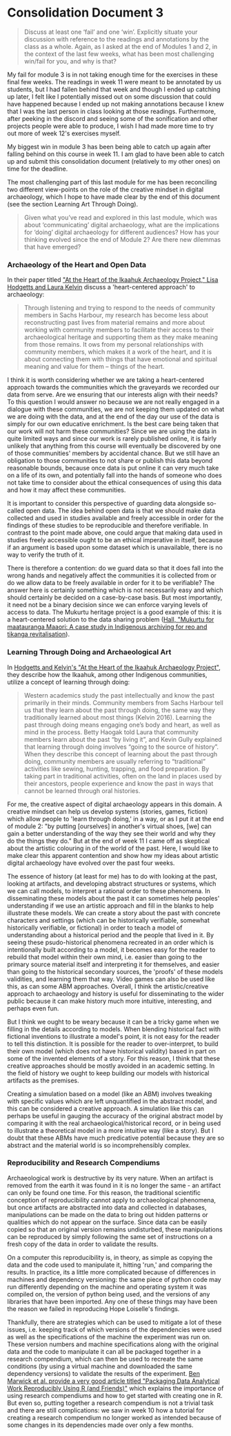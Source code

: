 # Consolidation Document 3

>Discuss at least one ‘fail’ and one ‘win’. Explicitly situate your discussion with reference to the readings and annotations by the class as a whole. Again, as I asked at the end of Modules 1 and 2, in the context of the last few weeks, what has been most challenging win/fail for you, and why is that?

My fail for module 3 is in not taking enough time for the exercises in these final few weeks. The readings in week 11 were meant to be annotated by us students, but I had fallen behind that week and though I ended up catching up later, I felt like I potentially missed out on some discussion that could have happened because I ended up not making annotations because I knew that I was the last person in class looking at those readings. Furthermore, after peeking in the discord and seeing some of the sonification and other projects people were able to produce, I wish I had made more time to try out more of week 12's exercises myself.

My biggest win in module 3 has been being able to catch up again after falling behind on this course in week 11. I am glad to have been able to catch up and submit this consolidation document (relatively to my other ones) on time for the deadline.

The most challenging part of this last module for me has been reconciling two different view-points on the role of the creative mindset in digital archaeology, which I hope to have made clear by the end of this document (see the section Learning Art Through Doing).

>Given what you’ve read and explored in this last module, which was about ‘communicating’ digital archaeology, what are the implications for ‘doing’ digital archaeology for different audiences? How has your thinking evolved since the end of Module 2? Are there new dilemmas that have emerged?

### Archaeology of the Heart and Open Data

In their paper titled ["At the Heart of the Ikaahuk Archaeology Project," Lisa Hodgetts and Laura Kelvin](https://digiarch.netlify.app/data/hodgetts-kelvin.pdf) discuss a 'heart-centered approach' to archaeology:

>Through listening and trying to respond to the needs of community members in Sachs Harbour, my research has become less about reconstructing  past  lives  from  material  remains  and  more  about  working  with  community members  to  facilitate  their  access  to  their  archaeological  heritage  and  supporting them as they make meaning from those remains. It ows from my personal relationships with community members, which makes it a work of the heart, and it is about connecting them with things that have emotional and spiritual meaning and value for  them – things  of  the  heart.

I think it is worth considering whether we are taking a heart-centered approach towards the communities which the graveyards we recorded our data from serve. Are we ensuring that our interests align with their needs? To this question I would answer no because we are not really engaged in a dialogue with these communities, we are not keeping them updated on what we are doing with the data, and at the end of the day our use of the data is simply for our own educative enrichment. Is the best care being taken that our work will not harm these communities? Since we are using the data in quite limited ways and since our work is rarely published online, it is fairly unlikely that anything from this course will eventually be discovered by one of those communities' members by accidental chance. But we still have an obligation to those communities to not share or publish this data beyond reasonable bounds, because once data is put online it can very much take on a life of its own, and potentially fall into the hands of someone who does not take time to consider about the ethical consequences of using this data and how it may affect these communities.

It is important to consider this perspective of guarding data alongside so-called open data. The idea behind open data is that we should make data collected and used in studies available and freely accessible in order for the findings of these studies to be reproducible and therefore verifiable. In contrast to the point made above, one could argue that making data used in studies freely accessible ought to be an ethical imperative in itself, because if an argument is based upon some dataset which is unavailable, there is no way to verify the truth of it.

There is therefore a contention: do we guard data so that it does fall into the wrong hands and negatively affect the communities it is collected from or do we allow data to be freely available in order for it to be verifiable? The answer here is certainly something which is not necessarily easy and which should certainly be decided on a case-by-case basis. But most importantly, it need not be a binary decision since we can enforce varying levels of access to data. The Mukurtu heritage project is a good example of this: it is a heart-centered solution to the data sharing problem ([Hall, "Mukurtu for maatauranga Maaori: A case study in Indigenous archiving for reo and tikanga revitalisation](https://www.waikato.ac.nz/__data/assets/pdf_file/0007/394945/chapter25.pdf)).

### Learning Through Doing and Archaeological Art

In [Hodgetts and Kelvin's "At the Heart of the Ikaahuk Archaeology Project"](https://digiarch.netlify.app/data/hodgetts-kelvin.pdf), they describe how the Ikaahuk, among other Indigenous communities, utilize a concept of learning through doing:

>Western academics study the past intellectually and know the past primarily in their minds. Community members from Sachs Harbour tell us that they learn about the past through doing, the same way they traditionally learned about most things (Kelvin 2016). Learning the past through doing means engaging one’s body and heart, as well as mind in the process. Betty Haogak told Laura that community members learn about the past “by living it”, and Kevin Gully explained that learning through doing involves “going to the source of history”. When they describe this concept of learning about the past through doing, community members are usually referring to “traditional” activities like sewing, hunting, trapping, and food preparation. By taking part in traditional activities, often on the land in places used by their ancestors, people experience and know the past in ways that cannot be learned through oral histories.

For me, the creative aspect of digital archaeology appears in this domain. A creative mindset can help us develop systems (stories, games, fiction) which allow people to 'learn through doing,' in a way, or as I put it at the end of module 2: "by putting [ourselves] in another's virtual shoes, [we] can gain a better understanding of the way they see their world and why they do the things they do." But at the end of week 11 I came off as skeptical about the artistic colouring in of the world of the past. Here, I would like to make clear this apparent contention and show how my ideas about artistic digital archaeology have evolved over the past four weeks.

The essence of history (at least for me) has to do with looking at the past, looking at artifacts, and developing abstract structures or systems, which we can call models, to interpret a rational order to these phenomena. In disseminating these models about the past it can sometimes help peoples' understanding if we use an artistic approach and fill in the blanks to help illustrate these models. We can create a story about the past with concrete characters and settings (which can be historically verifiable, somewhat historically verifiable, or fictional) in order to teach a model of understanding about a historical period and the people that lived in it. By seeing these psudo-historical phenomena recreated in an order which is intentionally built according to a model, it becomes easy for the reader to rebuild that model within their own mind, i.e. easier than going to the primary source material itself and interpreting it for themselves, and easier than going to the historical secondary sources, the 'proofs' of these models validities, and learning them that way. Video games can also be used like this, as can some ABM approaches. Overall, I think the artistic/creative approach to archaeology and history is useful for disseminating to the wider public because it can make history much more intuitive, interesting, and perhaps even fun.

But I think we ought to be weary because it can be a tricky game when we filling in the details according to models. When blending historical fact with fictional inventions to illustrate a model's point, it is not easy for the reader to tell this distinction. It is possible for the reader to over-interpret, to build their own model (which does not have historical validity) based in part on some of the invented elements of a story. For this reason, I think that these creative approaches should be mostly avoided in an academic setting. In the field of history we ought to keep building our models with historical artifacts as the premises.

Creating a simulation based on a model (like an ABM) involves tweaking with specific values which are left unquantified in the abstract model, and this can be considered a creative approach. A simulation like this can perhaps be useful in gauging the accuracy of the original abstract model by comparing it with the real archaeological/historical record, or in being used to illustrate a theoretical model in a more intuitive way (like a story). But I doubt that these ABMs have much predicative potential because they are so abstract and the material world is so incomprehensibly complex.

### Reproducibility and Research Compendiums

Archaeological work is destructive by its very nature. When an artifact is removed from the earth it was found in it is no longer the same - an artifact can only be found one time. For this reason, the traditional scientific conception of reproducibility cannot apply to archaeological phenomena, but once artifacts are abstracted into data and collected in databases, manipulations can be made on the data to bring out hidden patterns or qualities which do not appear on the surface. Since data can be easily copied so that an original version remains undisturbed, these manipulations can be reproduced by simply following the same set of instructions on a fresh copy of the data in order to validate the results.

On a computer this reproducibility is, in theory, as simple as copying the data and the code used to manipulate it, hitting 'run,' and comparing the results. In practice, its a little more complicated because of differences in machines and dependency versioning: the same piece of python code may run differently depending on the machine and operating system it was compiled on, the version of python being used, and the versions of any libraries that have been imported. Any one of these things may have been the reason we failed in reproducing Hope Loiselle's findings.

Thankfully, there are strategies which can be used to mitigate a lot of these issues, i.e. keeping track of which versions of the dependencies were used as well as the specifications of the machine the experiment was run on. These version numbers and machine specifications along with the original data and the code to manipulate it can all be packaged together in a research compendium, which can then be used to recreate the same conditions (by using a virtual machine and downloaded the same dependency versions) to validate the results of the experiment. [Ben Marwick et al. provide a very good article titled "Packaging Data Analytical Work Reproducibly Using R (and Friends)"](http://faculty.washington.edu/bmarwick/PDFs/Marwick-Boettiger-Mullen-2018-TAS-research-compendia.pdf) which explains the importance of using research compendiums and how to get started with creating one in R. But even so, putting together a research compendium is not a trivial task and there are still complications: we saw in week 10 how a tutorial for creating a research compendium no longer worked as intended because of some changes in its dependencies made over only a few months. 
